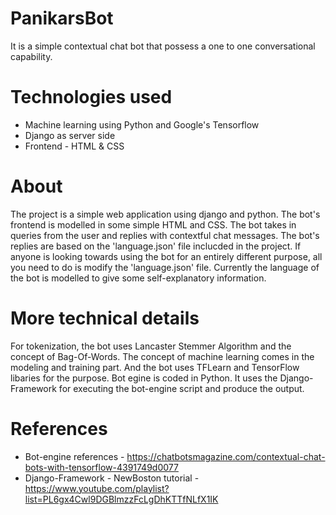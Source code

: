 # PanikarsBot
It is a simple contextual chat bot that possess a one to one conversational capability.
# Technologies used
- Machine learning using Python and Google's Tensorflow
- Django as server side
- Frontend - HTML & CSS
# About
The project is a simple web application using django and python. The bot's frontend is modelled in some simple HTML and CSS. The bot takes in queries from the user and replies with contextful chat messages.
The bot's replies are based on the 'language.json' file inclucded in the project. If anyone is looking towards using the bot for an entirely different purpose, all you need to do is modify the 'language.json' file. Currently the language of the bot is modelled to give some self-explanatory information.
# More technical details
For tokenization, the bot uses Lancaster Stemmer Algorithm and the concept of Bag-Of-Words.
The concept of machine learning comes in the modeling and training part. And the bot uses TFLearn and TensorFlow libaries for the purpose.
Bot egine is coded in Python.
It uses the Django-Framework for executing the bot-engine script and produce the output.
# References
- Bot-engine references - https://chatbotsmagazine.com/contextual-chat-bots-with-tensorflow-4391749d0077
- Django-Framework - NewBoston tutorial - https://www.youtube.com/playlist?list=PL6gx4Cwl9DGBlmzzFcLgDhKTTfNLfX1IK
